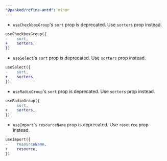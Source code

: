 ```yaml
---
"@pankod/refine-antd": minor
---
```


-   `useCheckboxGroup`'s `sort` prop is deprecated. Use `sorters` prop instead.

```diff
useCheckboxGroup({
-    sort,
+    sorters,
})
```

-   `useSelect`'s `sort` prop is deprecated. Use `sorters` prop instead.

```diff
useSelect({
-    sort,
+    sorters,
})
```

-   `useRadioGroup`'s `sort` prop is deprecated. Use `sorters` prop instead.

```diff
useRadioGroup({
-    sort,
+    sorters,
})
```

-   `useImport`'s `resourceName` prop is deprecated. Use `resource` prop instead.

```diff
useImport({
-    resourceName,
+    resource,
})
```
